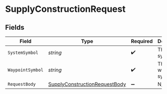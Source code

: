 # SupplyConstructionRequest


## Fields

| Field                                                                                   | Type                                                                                    | Required                                                                                | Description                                                                             |
| --------------------------------------------------------------------------------------- | --------------------------------------------------------------------------------------- | --------------------------------------------------------------------------------------- | --------------------------------------------------------------------------------------- |
| `SystemSymbol`                                                                          | *string*                                                                                | :heavy_check_mark:                                                                      | The system symbol                                                                       |
| `WaypointSymbol`                                                                        | *string*                                                                                | :heavy_check_mark:                                                                      | The waypoint symbol                                                                     |
| `RequestBody`                                                                           | [SupplyConstructionRequestBody](../../Models/Requests/SupplyConstructionRequestBody.md) | :heavy_minus_sign:                                                                      | N/A                                                                                     |